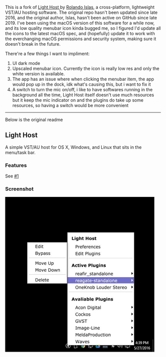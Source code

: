 This is a fork of [Light Host ](https://github.com/rolandoislas/LightHost) by [Rolando Islas](https://github.com/rolandoislas), a cross-platform, lightweight VST/AU hosting software. The original repo hasn't been updated since late 2016, and the original author, Islas, hasn't been active on GitHub since late 2019. I've been using the macOS version of this software for a while now, and its low quality menubar icon kinda bugged me, so I figured I'd update all the icons to the latest macOS spec, and (hopefully) update it to work with the everchanging macOS permissions and security system, making sure it doesn't break in the future.

There're a few things I want to impliment:

1. UI dark mode
2. Upscaled menubar icon. Currently the icon is really low res and only the white version is available.
3. The app has an issue where when clicking the menubar item, the app would pop up in the dock, idk what's causing this, but i want to fix it
4. A switch to turn the mic on/off, i like to have softwares running in the background all the time, Light Host itself doesn't use much resources but it keep the mic indicator on and the plugins do take up some resources, so having a switch would be more convenient

---

Below is the original readme

Light Host
----------

A simple VST/AU host for OS X, Windows, and Linux that sits in the menu/task bar.

### Features

See [#1](https://github.com/rolandoislas/LightHost/issues/1)

### Screenshot

![Light Host 1.2](https://raw.githubusercontent.com/le0-VV/LightHostNeo/master/OriginalScreenShot.jpg)

